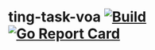 # ting-task-voa [![Build](https://github.com/ting-app/ting-task-voa/actions/workflows/Build.yml/badge.svg?branch=main)](https://github.com/ting-app/ting-task-voa/actions/workflows/Build.yml) [![Go Report Card](https://goreportcard.com/badge/github.com/ting-app/ting-task-voa)](https://goreportcard.com/report/github.com/ting-app/ting-task-voa)
